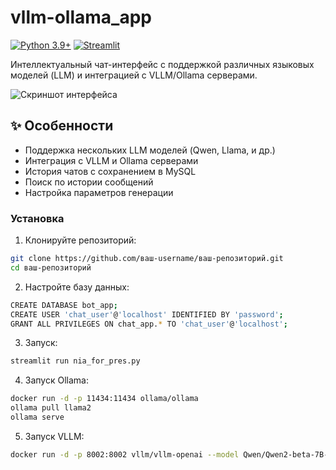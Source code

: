 # vllm-ollama_app

[![Python 3.9+](https://img.shields.io/badge/Python-3.9%2B-blue.svg)](https://www.python.org/)
[![Streamlit](https://img.shields.io/badge/Streamlit-1.23.1-FF4B4B.svg)](https://streamlit.io/)

Интеллектуальный чат-интерфейс с поддержкой различных языковых моделей (LLM) и интеграцией с VLLM/Ollama серверами.

![Скриншот интерфейса](<img width="1439" alt="Screenshot 2025-01-22 at 8 40 27 PM" src="https://github.com/user-attachments/assets/bf366a1f-b647-4c34-ba3b-77e1b6951b7c" />)

## ✨ Особенности

- Поддержка нескольких LLM моделей (Qwen, Llama, и др.)
- Интеграция с VLLM и Ollama серверами
- История чатов с сохранением в MySQL
- Поиск по истории сообщений
- Настройка параметров генерации

### Установка

1. Клонируйте репозиторий:
```bash
git clone https://github.com/ваш-username/ваш-репозиторий.git
cd ваш-репозиторий
```
2. Настройте базу данных:
```bash
CREATE DATABASE bot_app;
CREATE USER 'chat_user'@'localhost' IDENTIFIED BY 'password';
GRANT ALL PRIVILEGES ON chat_app.* TO 'chat_user'@'localhost';
```
3. Запуск:
```bash
streamlit run nia_for_pres.py
```
4. Запуск Ollama:
```bash
docker run -d -p 11434:11434 ollama/ollama
ollama pull llama2
ollama serve
```
5. Запуск VLLM:
```bash
docker run -d -p 8002:8002 vllm/vllm-openai --model Qwen/Qwen2-beta-7B-Chat
```
